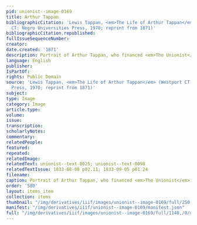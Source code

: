 ```yaml
---
pid: unionist--image-0169
title: Arthur Tappan
bibliographicCitation: 'Lewis Tappan, <em>The Life of Arthur Tappan</em> (Westport
  CT: Negro Universities Press, 1970; reprint from 1871)'
bibliographicCitation.republished: 
fullIssueSequenceNumber: 
creator: 
date.created: '1871'
description: Portrait of Arthur Tappan, who financed <em>The Unionist</em>
language: English
publisher: 
IsPartOf: 
rights: Public Domain
source: 'Lewis Tappan, <em>The Life of Arthur Tappan</em> (Westport CT: Negro Universities
  Press, 1970; reprint from 1871)'
subject: 
type: Image
category: Image
article.type: 
volume: 
issue: 
transcription: 
scholarlyNotes: 
commentary: 
relatedPeople: 
featured: 
repeated: 
relatedImage: 
relatedText: unionist--text-0025; unionist--text-0098
relatedTextIssue: 1833-08-08 p02.11; 1833-09-05 p01.24
filename: 
caption: Portrait of Arthur Tappan, who financed <em>The Unionist</em>
order: '580'
layout: items_item
collection: items
thumbnail: "/img/derivatives/iiif/images/unionist--image-0169/full/250,/0/default.jpg"
manifest: "/img/derivatives/iiif/unionist--image-0169/manifest.json"
full: "/img/derivatives/iiif/images/unionist--image-0169/full/1140,/0/default.jpg"
---
```


